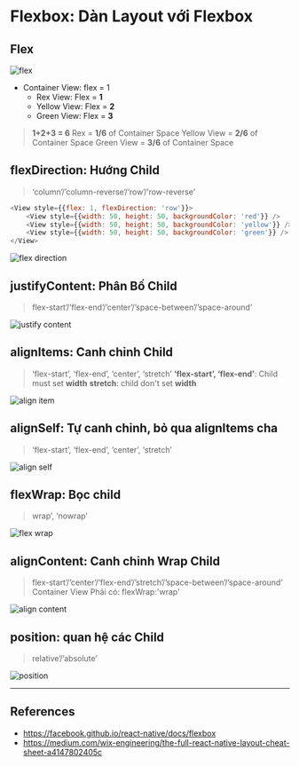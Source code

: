 # Flexbox: Dàn Layout với Flexbox

## Flex

![flex](flex.png)

- Container View:   flex = 1
  - Rex View:       Flex = **1**
  - Yellow View:    Flex = **2**
  - Green View:     Flex = **3**

> **1+2+3 = 6**
> Rex =         **1/6** of Container Space
> Yellow View = **2/6** of Container Space
> Green View =  **3/6** of Container Space

## flexDirection: Hướng Child

> ‘column’/’column-reverse’/’row’/’row-reverse’

```js
<View style={{flex: 1, flexDirection: 'row'}}>
    <View style={{width: 50, height: 50, backgroundColor: 'red'}} />
    <View style={{width: 50, height: 50, backgroundColor: 'yellow'}} />
    <View style={{width: 50, height: 50, backgroundColor: 'green'}} />
</View>
```

![flex direction](flex_direction.png)

## justifyContent: Phân Bố Child

> flex-start’/’flex-end’/’center’/’space-between’/’space-around’

![justify content](justify_content.png)

## alignItems: Canh chỉnh Child

> ‘flex-start’, ‘flex-end’, ‘center’, ‘stretch’
> **‘flex-start’, ‘flex-end’**: Child must set **width**
> **stretch**: child don't set **width**

![align item](align_items.png)

## alignSelf: Tự canh chỉnh, bỏ qua alignItems cha

> ‘flex-start’, ‘flex-end’, ‘center’, ‘stretch’

![align self](align_self.png)

## flexWrap: Bọc child

> wrap’, ‘nowrap’

![flex wrap](flex_wrap.png)

## alignContent: Canh chỉnh Wrap Child

> flex-start’/’center’/’flex-end’/’stretch’/’space-between’/’space-around’
> Container View Phải có: flexWrap:'wrap'

![align content](align_content.png)

## position: quan hệ các Child

> relative’/’absolute’

![position](position.png)

---

## References

- <https://facebook.github.io/react-native/docs/flexbox>
- <https://medium.com/wix-engineering/the-full-react-native-layout-cheat-sheet-a4147802405c>
